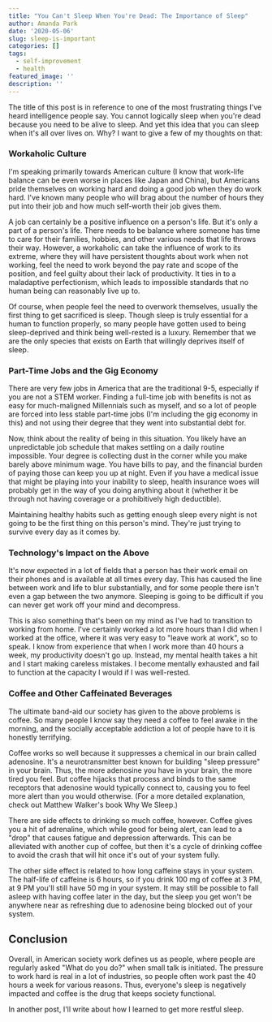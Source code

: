 ```yaml
---
title: "You Can't Sleep When You're Dead: The Importance of Sleep"
author: Amanda Park
date: '2020-05-06'
slug: sleep-is-important
categories: []
tags:
  - self-improvement
  - health
featured_image: ''
description: ''
---
```


The title of this post is in reference to one of the most frustrating things I've heard intelligence people say. You cannot logically sleep when you're dead because you need to be alive to sleep. And yet this idea that you can sleep when it's all over lives on. Why? I want to give a few of my thoughts on that:

### Workaholic Culture

I'm speaking primarily towards American culture (I know that work-life balance can be even worse in places like Japan and China), but Americans pride themselves on working hard and doing a good job when they do work hard. I've known many people who will brag about the number of hours they put into their job and how much self-worth their job gives them. 

A job can certainly be a positive influence on a person's life. But it's only a part of a person's life. There needs to be balance where someone has time to care for their families, hobbies, and other various needs that life throws their way. However, a workaholic can take the influence of work to its extreme, where they will have persistent thoughts about work when not working, feel the need to work beyond the pay rate and scope of the position, and feel guilty about their lack of productivity. It ties in to a maladaptive perfectionism, which leads to impossible standards that no human being can reasonably live up to. 

Of course, when people feel the need to overwork themselves, usually the first thing to get sacrificed is sleep. Though sleep is truly essential for a human to function properly, so many people have gotten used to being sleep-deprived and think being well-rested is a luxury. Remember that we are the only species that exists on Earth that willingly deprives itself of sleep.

### Part-Time Jobs and the Gig Economy

There are very few jobs in America that are the traditional 9-5, especially if you are not a STEM worker. Finding a full-time job with benefits is not as easy for much-maligned Millennials such as myself, and so a lot of people are forced into less stable part-time jobs (I'm including the gig economy in this) and not using their degree that they went into substantial debt for. 

Now, think about the reality of being in this situation. You likely have an unpredictable job schedule that makes settling on a daily routine impossible. Your degree is collecting dust in the corner while you make barely above minimum wage. You have bills to pay, and the financial burden of paying those can keep you up at night. Even if you have a medical issue that might be playing into your inability to sleep, health insurance woes will probably get in the way of you doing anything about it (whether it be through not having coverage or a prohibitively high deductible). 

Maintaining healthy habits such as getting enough sleep every night is not going to be the first thing on this person's mind. They're just trying to survive every day as it comes by.

### Technology's Impact on the Above

It's now expected in a lot of fields that a person has their work email on their phones and is available at all times every day. This has caused the line between work and life to blur substantially, and for some people there isn't even a gap between the two anymore. Sleeping is going to be difficult if you can never get work off your mind and decompress. 

This is also something that's been on my mind as I've had to transition to working from home. I've certainly worked a lot more hours than I did when I worked at the office, where it was very easy to "leave work at work", so to speak. I know from experience that when I work more than 40 hours a week, my productivity doesn't go up. Instead, my mental health takes a hit and I start making careless mistakes. I become mentally exhausted and fail to function at the capacity I would if I was well-rested.

### Coffee and Other Caffeinated Beverages

The ultimate band-aid our society has given to the above problems is coffee. So many people I know say they need a coffee to feel awake in the morning, and the socially acceptable addiction a lot of people have to it is honestly terrifying. 

Coffee works so well because it suppresses a chemical in our brain called adenosine. It's a neurotransmitter best known for building "sleep pressure" in your brain. Thus, the more adenosine you have in your brain, the more tired you feel. But coffee hijacks that process and binds to the same receptors that adenosine would typically connect to, causing you to feel more alert than you would otherwise. (For a more detailed explanation, check out Matthew Walker's book Why We Sleep.)

There are side effects to drinking so much coffee, however. Coffee gives you a hit of adrenaline, which while good for being alert, can lead to a "drop" that causes fatigue and depression afterwards. This can be alleviated with another cup of coffee, but then it's a cycle of drinking coffee to avoid the crash that will hit once it's out of your system fully. 

The other side effect is related to how long caffeine stays in your system. The half-life of caffeine is 6 hours, so if you drink 100 mg of coffee at 3 PM, at 9 PM you'll still have 50 mg in your system. It may still be possible to fall asleep with having coffee later in the day, but the sleep you get won't be anywhere near as refreshing due to adenosine being blocked out of your system. 

## Conclusion

Overall, in American society work defines us as people, where people are regularly asked "What do you do?" when small talk is initiated. The pressure to work hard is real in a lot of industries, so people often work past the 40 hours a week for various reasons. Thus, everyone's sleep is negatively impacted and coffee is the drug that keeps society functional. 

In another post, I'll write about how I learned to get more restful sleep. 
